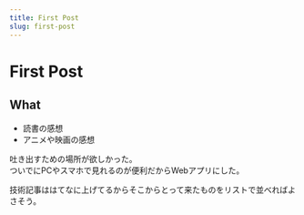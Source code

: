 ```yaml
---
title: First Post
slug: first-post
---
```


# First Post

## What

- 読書の感想
- アニメや映画の感想

吐き出すための場所が欲しかった。  
ついでにPCやスマホで見れるのが便利だからWebアプリにした。

技術記事ははてなに上げてるからそこからとって来たものをリストで並べればよさそう。
